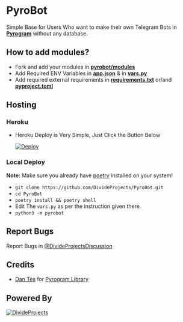 # PyroBot

Simple Base for Users Who want to make their own Telegram Bots in **[Pyrogram](http://github.com/Pyrogram/Pyrogram)** without any database.

## How to add modules?

- Fork and add your modules in **[pyrobot/modules](https://github.com/DivideProjects/PyroBot/blob/main/pyrobot/plugins)**
- Add Required ENV Variables in **[app.json](https://github.com/DivideProjects/PyroBot/blob/main/app.json)** & in **[vars.py](https://github.com/DivideProjects/PyroBot/blob/main/pyrobot/vars.py)**
- Add required external requirements in **[requirements.txt](https://github.com/DivideProjects/PyroBot/blob/main/requirements.txt)** or/and **[pyproject.toml](https://github.com/DivideProjects/PyroBot/blob/main/pyproject.toml)**

## Hosting

### Heroku

- Heroku Deploy is Very Simple, Just Click the Button Below

    [![Deploy](https://www.herokucdn.com/deploy/button.svg)](https://heroku.com/deploy?template=https://github.com/DivideProjects/PyroBot)

### Local Deploy

**Note:** Make sure you already have [poetry](https://python-poetry.org/) installed on your system!

- `git clone https://github.com/DivideProjects/PyroBot.git`
- `cd PyroBot`
- `poetry install && poetry shell`
- Edit The `vars.py` as per the instruction given there.
- `python3 -m pyrobot`

## Report Bugs

Report Bugs in [@DivideProjectsDiscussion](https://t.me/DivideProjectsDiscussion)

## Credits
- [Dan Tès](https://telegram.dog/haskell) for [Pyrogram Library](https://github.com/Pyrogram/Pyrogram)

## Powered By

[![DivideProjects](https://img.shields.io/badge/Divide-Projects-green?style=for-the-badge&logo=appveyor)](https://t.me/DivideProjectsDiscussion)
